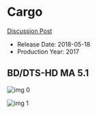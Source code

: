# Cargo

[Discussion Post](https://www.avsforum.com/threads/bass-eq-for-filtered-movies.2995212/post-57005116)

* Release Date: 2018-05-18
* Production Year: 2017

## BD/DTS-HD MA 5.1

![img 0](https://i.imgur.com/eAKEz4T.jpg)

![img 1](https://i.imgur.com/V8PKF8M.jpg)

